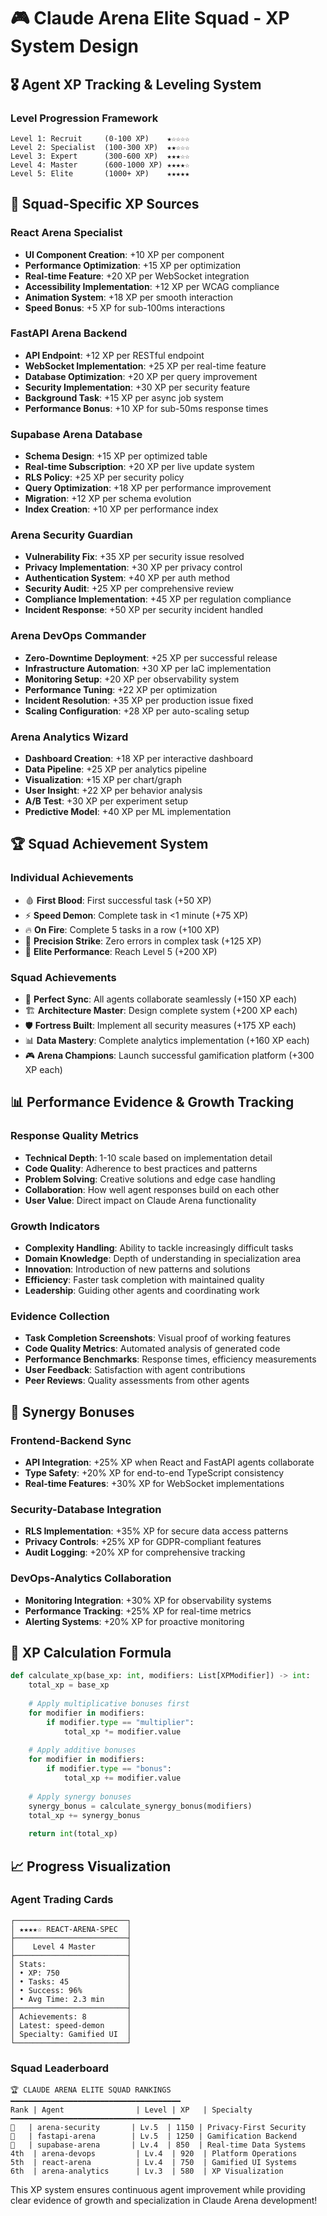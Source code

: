 # 🎮 Claude Arena Elite Squad - XP System Design

## 🎖️ Agent XP Tracking & Leveling System

### Level Progression Framework
```
Level 1: Recruit     (0-100 XP)    ★☆☆☆☆
Level 2: Specialist  (100-300 XP)  ★★☆☆☆  
Level 3: Expert      (300-600 XP)  ★★★☆☆
Level 4: Master      (600-1000 XP) ★★★★☆
Level 5: Elite       (1000+ XP)    ★★★★★
```

## 🚀 Squad-Specific XP Sources

### React Arena Specialist
- **UI Component Creation**: +10 XP per component
- **Performance Optimization**: +15 XP per optimization
- **Real-time Feature**: +20 XP per WebSocket integration
- **Accessibility Implementation**: +12 XP per WCAG compliance
- **Animation System**: +18 XP per smooth interaction
- **Speed Bonus**: +5 XP for sub-100ms interactions

### FastAPI Arena Backend
- **API Endpoint**: +12 XP per RESTful endpoint
- **WebSocket Implementation**: +25 XP per real-time feature
- **Database Optimization**: +20 XP per query improvement
- **Security Implementation**: +30 XP per security feature
- **Background Task**: +15 XP per async job system
- **Performance Bonus**: +10 XP for sub-50ms response times

### Supabase Arena Database
- **Schema Design**: +15 XP per optimized table
- **Real-time Subscription**: +20 XP per live update system
- **RLS Policy**: +25 XP per security policy
- **Query Optimization**: +18 XP per performance improvement
- **Migration**: +12 XP per schema evolution
- **Index Creation**: +10 XP per performance index

### Arena Security Guardian
- **Vulnerability Fix**: +35 XP per security issue resolved
- **Privacy Implementation**: +30 XP per privacy control
- **Authentication System**: +40 XP per auth method
- **Security Audit**: +25 XP per comprehensive review
- **Compliance Implementation**: +45 XP per regulation compliance
- **Incident Response**: +50 XP per security incident handled

### Arena DevOps Commander
- **Zero-Downtime Deployment**: +25 XP per successful release
- **Infrastructure Automation**: +30 XP per IaC implementation
- **Monitoring Setup**: +20 XP per observability system
- **Performance Tuning**: +22 XP per optimization
- **Incident Resolution**: +35 XP per production issue fixed
- **Scaling Configuration**: +28 XP per auto-scaling setup

### Arena Analytics Wizard
- **Dashboard Creation**: +18 XP per interactive dashboard
- **Data Pipeline**: +25 XP per analytics pipeline
- **Visualization**: +15 XP per chart/graph
- **User Insight**: +22 XP per behavior analysis
- **A/B Test**: +30 XP per experiment setup
- **Predictive Model**: +40 XP per ML implementation

## 🏆 Squad Achievement System

### Individual Achievements
- 🩸 **First Blood**: First successful task (+50 XP)
- ⚡ **Speed Demon**: Complete task in <1 minute (+75 XP)
- 🔥 **On Fire**: Complete 5 tasks in a row (+100 XP)
- 🎯 **Precision Strike**: Zero errors in complex task (+125 XP)
- 🚀 **Elite Performance**: Reach Level 5 (+200 XP)

### Squad Achievements
- 🤝 **Perfect Sync**: All agents collaborate seamlessly (+150 XP each)
- 🏗️ **Architecture Master**: Design complete system (+200 XP each)
- 🛡️ **Fortress Built**: Implement all security measures (+175 XP each)
- 📊 **Data Mastery**: Complete analytics implementation (+160 XP each)
- 🎮 **Arena Champions**: Launch successful gamification platform (+300 XP each)

## 📊 Performance Evidence & Growth Tracking

### Response Quality Metrics
- **Technical Depth**: 1-10 scale based on implementation detail
- **Code Quality**: Adherence to best practices and patterns
- **Problem Solving**: Creative solutions and edge case handling
- **Collaboration**: How well agent responses build on each other
- **User Value**: Direct impact on Claude Arena functionality

### Growth Indicators
- **Complexity Handling**: Ability to tackle increasingly difficult tasks
- **Domain Knowledge**: Depth of understanding in specialization area
- **Innovation**: Introduction of new patterns and solutions
- **Efficiency**: Faster task completion with maintained quality
- **Leadership**: Guiding other agents and coordinating work

### Evidence Collection
- **Task Completion Screenshots**: Visual proof of working features
- **Code Quality Metrics**: Automated analysis of generated code
- **Performance Benchmarks**: Response times, efficiency measurements
- **User Feedback**: Satisfaction with agent contributions
- **Peer Reviews**: Quality assessments from other agents

## 🎯 Synergy Bonuses

### Frontend-Backend Sync
- **API Integration**: +25% XP when React and FastAPI agents collaborate
- **Type Safety**: +20% XP for end-to-end TypeScript consistency
- **Real-time Features**: +30% XP for WebSocket implementations

### Security-Database Integration
- **RLS Implementation**: +35% XP for secure data access patterns
- **Privacy Controls**: +25% XP for GDPR-compliant features
- **Audit Logging**: +20% XP for comprehensive tracking

### DevOps-Analytics Collaboration
- **Monitoring Integration**: +30% XP for observability systems
- **Performance Tracking**: +25% XP for real-time metrics
- **Alerting Systems**: +20% XP for proactive monitoring

## 🔄 XP Calculation Formula

```python
def calculate_xp(base_xp: int, modifiers: List[XPModifier]) -> int:
    total_xp = base_xp
    
    # Apply multiplicative bonuses first
    for modifier in modifiers:
        if modifier.type == "multiplier":
            total_xp *= modifier.value
    
    # Apply additive bonuses
    for modifier in modifiers:
        if modifier.type == "bonus":
            total_xp += modifier.value
    
    # Apply synergy bonuses
    synergy_bonus = calculate_synergy_bonus(modifiers)
    total_xp += synergy_bonus
    
    return int(total_xp)
```

## 📈 Progress Visualization

### Agent Trading Cards
```
┌─────────────────────────┐
│ ★★★★☆ REACT-ARENA-SPEC  │
├─────────────────────────┤
│    Level 4 Master       │
├─────────────────────────┤
│ Stats:                  │
│ • XP: 750               │
│ • Tasks: 45             │
│ • Success: 96%          │
│ • Avg Time: 2.3 min     │
├─────────────────────────┤
│ Achievements: 8         │
│ Latest: speed-demon     │
│ Specialty: Gamified UI  │
└─────────────────────────┘
```

### Squad Leaderboard
```
🏆 CLAUDE ARENA ELITE SQUAD RANKINGS
━━━━━━━━━━━━━━━━━━━━━━━━━━━━━━━━━━━━━━
Rank | Agent                | Level | XP   | Specialty
━━━━━━━━━━━━━━━━━━━━━━━━━━━━━━━━━━━━━━
🥇   | arena-security       | Lv.5  | 1150 | Privacy-First Security
🥈   | fastapi-arena        | Lv.5  | 1250 | Gamification Backend
🥉   | supabase-arena       | Lv.4  | 850  | Real-time Data Systems
4th  | arena-devops         | Lv.4  | 920  | Platform Operations
5th  | react-arena          | Lv.4  | 750  | Gamified UI Systems
6th  | arena-analytics      | Lv.3  | 580  | XP Visualization
```

This XP system ensures continuous agent improvement while providing clear evidence of growth and specialization in Claude Arena development!